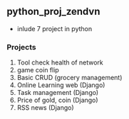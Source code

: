 ## python_proj_zendvn
- inlude 7 project in python

### Projects
1. Tool check health of network
2. game coin flip
3. Basic CRUD (grocery management)
4. Online Learning web (Django)
5. Task management (Django)
6. Price of gold, coin (Django)
7. RSS news (Django)